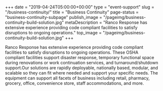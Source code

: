 +++
date = "2019-04-24T05:00:00+00:00"
type = "event-support"
slug = "/business-continuity/"
title = "Business Continuity"
page-status = "business-continuity-subpage"
publish_image = "/pageimg/business-continuity-build-solution.jpg"
metaDescription = "Ranco Response has extensive experience providing code compliant facilities to satisfy disruptions to ongoing operations."
top_image = "/pageimg/business-continuity-build-solution.jpg"
+++

Ranco Response has extensive experience providing code compliant facilities to satisfy disruptions to ongoing operations. These OSHA compliant facilities support disaster response, temporary functional space during renovations or work continuation services, and turnaround/shutdown support.Our solutions are rapidly deployable, nationally based, modular, and scalable so they can fit where needed and support your specific needs. The equipment can support all facets of business including retail, pharmacy, grocery, office, convenience store, staff accommodations, and more.
